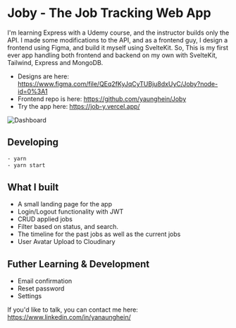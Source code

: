 # Joby - The Job Tracking Web App

I'm learning Express with a Udemy course, and the instructor builds only the API. I made some modifications to the API, and as a frontend guy, I design a frontend using Figma, and build it myself using SvelteKit. So, This is my first ever app handling both frontend and backend on my own with SvelteKit, Tailwind, Express and MongoDB.

-   Designs are here: https://www.figma.com/file/QEq2fKyJqCyTUBju8dxUyC/Joby?node-id=0%3A1
-   Frontend repo is here: https://github.com/yaunghein/Joby
-   Try the app here: https://job-y.vercel.app/

![Dashboard](https://i.ibb.co/wc9tZPg/joby-hero-image.png)

## Developing

```bash
- yarn
- yarn start
```

## What I built

-   A small landing page for the app
-   Login/Logout functionality with JWT
-   CRUD applied jobs
-   Filter based on status, and search.
-   The timeline for the past jobs as well as the current jobs
-   User Avatar Upload to Cloudinary

## Futher Learning & Development

-   Email confirmation
-   Reset password
-   Settings

If you'd like to talk, you can contact me here: https://www.linkedin.com/in/yanaunghein/
